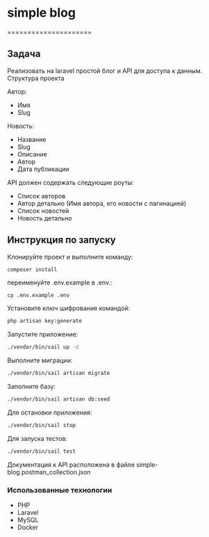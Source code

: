 # simple blog
=====================

## Задача
Реализовать на laravel простой блог и API для доступа к данным.
Структура проекта

Автор:
- Имя
- Slug

Новость:
- Название
- Slug
- Описание
- Автор
- Дата публикации

API должен содержать следующие роуты:
- Список авторов
- Автор детально (Имя автора, его новости с пагинацией)
- Список новостей
- Новость детально


## Инструкция по запуску
Клонируйте проект и выполните команду:
```
composer install
```

переименуйте .env.example в .env.:
```bash
cp .env.example .env
```

Установите ключ шифрования командой:
```bash
php artisan key:generate
```

Запустите приложение:
```bash
./vendor/bin/sail up -d
```

Выполните миграции:
```bash
./vendor/bin/sail artisan migrate
```

Заполните базу:
```bash
./vendor/bin/sail artisan db:seed
```

Для остановки приложения:
```bash
./vendor/bin/sail stop
```

Для запуска тестов:
```bash
./vendor/bin/sail test
```

Документация к API расположена в файле simple-blog.postman_collection.json

### Использованные технологии

- PHP
- Laravel
- MySQL
- Docker 